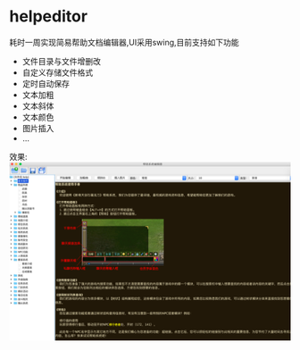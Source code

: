 helpeditor
==========

耗时一周实现简易帮助文档编辑器,UI采用swing,目前支持如下功能
- 文件目录与文件增删改
- 自定义存储文件格式
- 定时自动保存
- 文本加粗
- 文本斜体
- 文本颜色
- 图片插入
- ...

效果:
![image](src/com/help/res/helptest1.png)
